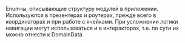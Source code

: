 Enum-ы, описывающие структуру модулей в приложении.
Используются в презентерах и роутерах, прежде всего в координаторах и при работе с ячейками. При усложнении логики навигации могут использоваться и в интеракторах, т.е. по сути их можно отнести к DomainData.
